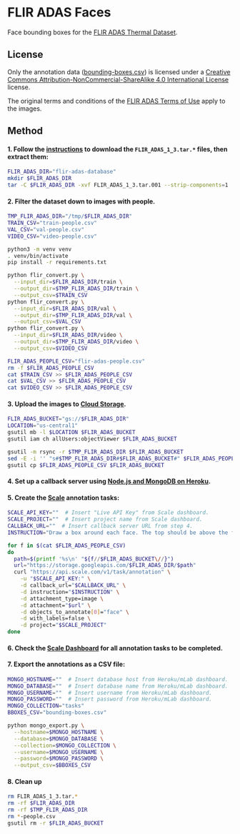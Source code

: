 # FLIR ADAS Faces

Face bounding boxes for the [FLIR ADAS Thermal Dataset](https://www.flir.com/oem/adas/adas-dataset-form/).

## License

Only the annotation data ([bounding-boxes.csv](https://github.com/maxbbraun/flir-adas-faces/releases/download/v1.0/bounding-boxes.csv)) is licensed under a [Creative Commons Attribution-NonCommercial-ShareAlike 4.0 International License](http://creativecommons.org/licenses/by-nc-sa/4.0/) license.

The original terms and conditions of the [FLIR ADAS Terms of Use](https://www.flir.com/oem/adas/adas-dataset-form) apply to the images.

## Method

#### 1. Follow the [instructions](https://www.flir.com/oem/adas/adas-dataset-form/) to download the `FLIR_ADAS_1_3.tar.*` files, then extract them:

```bash
FLIR_ADAS_DIR="flir-adas-database"
mkdir $FLIR_ADAS_DIR
tar -C $FLIR_ADAS_DIR -xvf FLIR_ADAS_1_3.tar.001 --strip-components=1
```

#### 2. Filter the dataset down to images with people.

```bash
TMP_FLIR_ADAS_DIR="/tmp/$FLIR_ADAS_DIR"
TRAIN_CSV="train-people.csv"
VAL_CSV="val-people.csv"
VIDEO_CSV="video-people.csv"

python3 -m venv venv
. venv/bin/activate
pip install -r requirements.txt

python flir_convert.py \
  --input_dir=$FLIR_ADAS_DIR/train \
  --output_dir=$TMP_FLIR_ADAS_DIR/train \
  --output_csv=$TRAIN_CSV
python flir_convert.py \
  --input_dir=$FLIR_ADAS_DIR/val \
  --output_dir=$TMP_FLIR_ADAS_DIR/val \
  --output_csv=$VAL_CSV
python flir_convert.py \
  --input_dir=$FLIR_ADAS_DIR/video \
  --output_dir=$TMP_FLIR_ADAS_DIR/video \
  --output_csv=$VIDEO_CSV

FLIR_ADAS_PEOPLE_CSV="flir-adas-people.csv"
rm -f $FLIR_ADAS_PEOPLE_CSV
cat $TRAIN_CSV >> $FLIR_ADAS_PEOPLE_CSV
cat $VAL_CSV >> $FLIR_ADAS_PEOPLE_CSV
cat $VIDEO_CSV >> $FLIR_ADAS_PEOPLE_CSV
```

#### 3. Upload the images to [Cloud Storage](https://cloud.google.com/storage).

```bash
FLIR_ADAS_BUCKET="gs://$FLIR_ADAS_DIR"
LOCATION="us-central1"
gsutil mb -l $LOCATION $FLIR_ADAS_BUCKET
gsutil iam ch allUsers:objectViewer $FLIR_ADAS_BUCKET

gsutil -m rsync -r $TMP_FLIR_ADAS_DIR $FLIR_ADAS_BUCKET
sed -E -i '' "s#$TMP_FLIR_ADAS_DIR#$FLIR_ADAS_BUCKET#" $FLIR_ADAS_PEOPLE_CSV
gsutil cp $FLIR_ADAS_PEOPLE_CSV $FLIR_ADAS_BUCKET
```

#### 4. Set up a callback server using [Node.js and MongoDB on Heroku](https://github.com/scaleapi/sample-callback-server-node).

#### 5. Create the [Scale](https://scale.com) annotation tasks:
```bash
SCALE_API_KEY=""  # Insert "Live API Key" from Scale dashboard.
SCALE_PROJECT=""  # Insert project name from Scale dashboard.
CALLBACK_URL=""  # Insert callback server URL from step 4.
INSTRUCTION="Draw a box around each face. The top should be above the forehead. The bottom should be below the chin. The left and right should span the width of the face, ignoring ears."

for f in $(cat $FLIR_ADAS_PEOPLE_CSV)
do
  path=$(printf '%s\n' "${f//$FLIR_ADAS_BUCKET\//}")
  url="https://storage.googleapis.com/$FLIR_ADAS_DIR/$path"
  curl "https://api.scale.com/v1/task/annotation" \
    -u "$SCALE_API_KEY:" \
    -d callback_url="$CALLBACK_URL" \
    -d instruction="$INSTRUCTION" \
    -d attachment_type=image \
    -d attachment="$url" \
    -d objects_to_annotate[0]="face" \
    -d with_labels=false \
    -d project="$SCALE_PROJECT"
done
```

#### 6. Check the [Scale Dashboard](https://dashboard.scale.com) for all annotation tasks to be completed.

#### 7. Export the annotations as a CSV file:
```bash
MONGO_HOSTNAME=""  # Insert database host from Heroku/mLab dashboard.
MONGO_DATABASE=""  # Insert database name from Heroku/mLab dashboard.
MONGO_USERNAME=""  # Insert username from Heroku/mLab dashboard.
MONGO_PASSWORD=""  # Insert password from Heroku/mLab dashboard.
MONGO_COLLECTION="tasks"
BBOXES_CSV="bounding-boxes.csv"

python mongo_export.py \
  --hostname=$MONGO_HOSTNAME \
  --database=$MONGO_DATABASE \
  --collection=$MONGO_COLLECTION \
  --username=$MONGO_USERNAME \
  --password=$MONGO_PASSWORD \
  --output_csv=$BBOXES_CSV
```

#### 8. Clean up
```bash
rm FLIR_ADAS_1_3.tar.*
rm -rf $FLIR_ADAS_DIR
rm -rf $TMP_FLIR_ADAS_DIR
rm *-people.csv
gsutil rm -r $FLIR_ADAS_BUCKET
```
